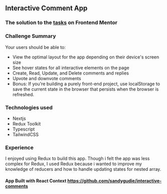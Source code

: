 ## Interactive Comment App

### The solution to the [tasks](https://www.frontendmentor.io/challenges/interactive-comments-section-iG1RugEG9) on Frontend Mentor

### Challenge Summary
Your users should be able to:

- View the optimal layout for the app depending on their device's screen size
- See hover states for all interactive elements on the page
- Create, Read, Update, and Delete comments and replies
- Upvote and downvote comments
- Bonus: If you're building a purely front-end project, use localStorage to save the current state in the browser that persists when the browser is refreshed.

### Technologies used
- Nextjs
- Redux Toolkit
- Typescript
- TailwindCSS

### Experience
I enjoyed using Redux to build this app. Though i felt the app was less complex for Redux, I used Redux because i wanted to improve my knowledge of reducers and how to handle updating states for nested array. 

#### App Built with React Context https://github.com/sandygudie/interactive-comments
